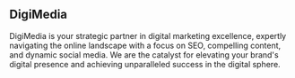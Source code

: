 ## DigiMedia
DigiMedia is your strategic partner in digital marketing excellence, expertly navigating the online landscape with a focus on SEO, compelling content, and dynamic social media. We are the catalyst for elevating your brand's digital presence and achieving unparalleled success in the digital sphere.

